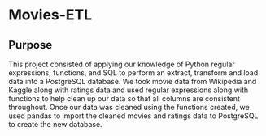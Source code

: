 # Movies-ETL

## Purpose
This project consisted of applying our knowledge of Python regular expressions, functions, and SQL to perform an extract, transform and load data into a PostgreSQL database. We took movie data from Wikipedia and Kaggle along with ratings data and used regular expressions along with functions to help clean up our data so that all columns are consistent throughout. Once our data was cleaned using the functions created, we used pandas to import the cleaned movies and ratings data to PostgreSQL to create the new database. 
